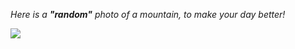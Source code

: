 <i>Here is a <b>"random"</b> photo of a mountain, to make your day better!</i>

<img src="https://pexels-random-photo.gtoselli.workers.dev" />

